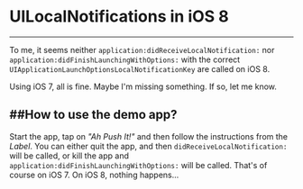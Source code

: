 # UILocalNotifications in iOS 8
---

To me, it seems neither `application:didReceiveLocalNotification:` nor `application:didFinishLaunchingWithOptions:` with the correct `UIApplicationLaunchOptionsLocalNotificationKey` are called on iOS 8.

Using iOS 7, all is fine. Maybe I'm missing something. If so, let me know.

##How to use the demo app?
---
Start the app, tap on *"Ah Push It!"* and then follow the instructions from the *Label*. You can either quit the app, and then `didReceiveLocalNotification:` will be called, or kill the app and `application:didFinishLaunchingWithOptions:` will be called. That's of course on iOS 7. On iOS 8, nothing happens...